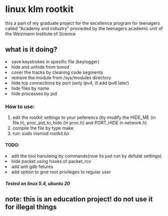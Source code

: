 <html>
<h1>linux klm rootkit</h1>
  <p>this a part of my graduate project for the excellence program 
  for teenagers called "Academy and industry" provieded by the
  teenagers academic unit of the Weizmann Institute of Science
</p>
<h2>what is it doing?</h2>
<li> save keystrokes in spesific file (keylogger)</li> 
<li> hide and unhide from lsmod </li> 
<li> cover the tracks by cleaning code segments</li>
<li> remove the module from /sys/modules directory </li>
<li> hide tcp connections by port (only ipv4, ill add ipv6 later)</li>
<li>hide files by name</li>
<li>hide processes by pid</li>
  <h3>How to use:</h3>
  <ol>
  <li>edit the rootkit settings to your peferencs (by modify the HIDE_ME (in file.h), proc_pid_to_hide (in proc.h) and PORT_HIDE in network.h)</li>
  <li>compile the file by type make</li>
  <li>run: sudo insmod rootkit.ko</li>
</ol>
<h4>TODO:</h4>
  <li>adit the tool hanuleing by commands(now its just run by defulat settings)</li>
  <li>hide packet using hooks of packet_rcv</li>
  <li>add anti gdb fetures</li>
  <li>add option to give root privileges to regular user</li>
 <h5>Tested on linux 5.4, ubuntu 20</h5>
   <h2>note: this is an education project! do not use it for illegal  things</h2>
</html>
